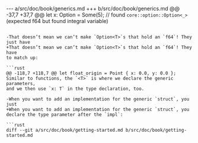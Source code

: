 --- a/src/doc/book/generics.md
+++ b/src/doc/book/generics.md
@@ -37,7 +37,7 @@ let x: Option<f64> = Some(5);
 // found `core::option::Option<_>` (expected f64 but found integral variable)
 ```
 
-That doesn’t mean we can’t make `Option<T>`s that hold an `f64`! They just have
+That doesn’t mean we can’t make `Option<T>`s that hold an `f64`! They have
 to match up:
 
 ```rust
@@ -118,7 +118,7 @@ let float_origin = Point { x: 0.0, y: 0.0 };
 Similar to functions, the `<T>` is where we declare the generic parameters,
 and we then use `x: T` in the type declaration, too.
 
-When you want to add an implementation for the generic `struct`, you just
+When you want to add an implementation for the generic `struct`, you
 declare the type parameter after the `impl`:
 
 ```rust
diff --git a/src/doc/book/getting-started.md b/src/doc/book/getting-started.md
